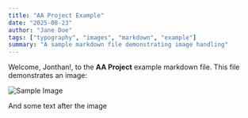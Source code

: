 ```yaml
---
title: "AA Project Example"
date: "2025-08-23"
author: "Jane Doe"
tags: ["typography", "images", "markdown", "example"]
summary: "A sample markdown file demonstrating image handling"
---
```


Welcome, Jonthan!, to the **AA Project** example markdown file. This file demonstrates an image:

![Sample Image](images/frederik-rosar-jLQPbHrz9eI-unsplash.jpg)

And some text after the image

